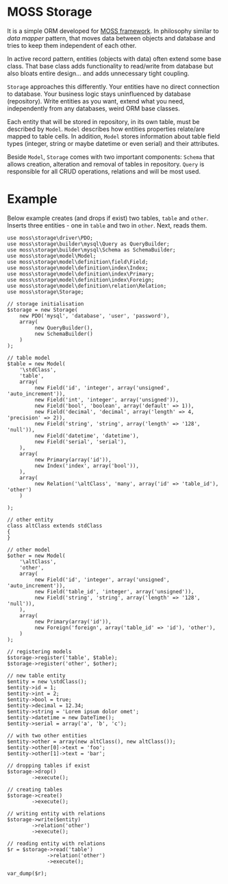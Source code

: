 # MOSS Storage

It is a simple ORM developed for [MOSS framework](https://github.com/Potfur/moss).
In philosophy similar to _data mapper_ pattern, that moves data between objects and database and tries to keep them independent of each other.

In active record pattern, entities (objects with data) often extend some base class.
That base class adds functionality to read/write from database but also bloats entire design... and adds unnecessary tight coupling.

`Storage` approaches this differently. Your entities have no direct connection to database.
Your business logic stays uninfluenced by database (repository).
Write entities as you want, extend what you need, independently from any databases, weird ORM base classes.

Each entity that will be stored in repository, in its own table, must be described by `Model`.
`Model` describes how entities properties relate/are mapped to table cells.
In addition, `Model` stores information about table field types (integer, string or maybe datetime or even serial) and their attributes.

Beside `Model`, `Storage` comes with two important components:
`Schema` that allows creation, alteration and removal of tables in repository.
`Query` is responsible for all CRUD operations, relations and will be most used.

# Example

Below example creates (and drops if exist) two tables, `table` and `other`.
Inserts three entities - one in `table` and two in `other`.
Next, reads them.

	use moss\storage\driver\PDO;
	use moss\storage\builder\mysql\Query as QueryBuilder;
	use moss\storage\builder\mysql\Schema as SchemaBuilder;
	use moss\storage\model\Model;
	use moss\storage\model\definition\field\Field;
	use moss\storage\model\definition\index\Index;
	use moss\storage\model\definition\index\Primary;
	use moss\storage\model\definition\index\Foreign;
	use moss\storage\model\definition\relation\Relation;
	use moss\storage\Storage;

	// storage initialisation
	$storage = new Storage(
        new PDO('mysql', 'database', 'user', 'password'),
        array(
             new QueryBuilder(),
             new SchemaBuilder()
        )
    );

	// table model
    $table = new Model(
        '\stdClass',
        'table',
        array(
             new Field('id', 'integer', array('unsigned', 'auto_increment')),
             new Field('int', 'integer', array('unsigned')),
             new Field('bool', 'boolean', array('default' => 1)),
             new Field('decimal', 'decimal', array('length' => 4, 'precision' => 2)),
             new Field('string', 'string', array('length' => '128', 'null')),
             new Field('datetime', 'datetime'),
             new Field('serial', 'serial'),
        ),
        array(
             new Primary(array('id')),
             new Index('index', array('bool')),
        ),
        array(
             new Relation('\altClass', 'many', array('id' => 'table_id'), 'other')
        )

    );

	// other entity
    class altClass extends stdClass
    {
    }

	// other model
    $other = new Model(
        '\altClass',
        'other',
        array(
             new Field('id', 'integer', array('unsigned', 'auto_increment')),
             new Field('table_id', 'integer', array('unsigned')),
             new Field('string', 'string', array('length' => '128', 'null')),
        ),
        array(
             new Primary(array('id')),
             new Foreign('foreign', array('table_id' => 'id'), 'other'),
        )
    );

	// registering models
    $storage->register('table', $table);
    $storage->register('other', $other);

	// new table entity
    $entity = new \stdClass();
    $entity->id = 1;
    $entity->int = 2;
    $entity->bool = true;
    $entity->decimal = 12.34;
    $entity->string = 'Lorem ipsum dolor omet';
    $entity->datetime = new DateTime();
    $entity->serial = array('a', 'b', 'c');

	// with two other entities
    $entity->other = array(new altClass(), new altClass());
    $entity->other[0]->text = 'foo';
    $entity->other[1]->text = 'bar';

	// dropping tables if exist
    $storage->drop()
            ->execute();

	// creating tables
    $storage->create()
            ->execute();

	// writing entity with relations
    $storage->write($entity)
            ->relation('other')
            ->execute();

	// reading entity with relations
    $r = $storage->read('table')
                 ->relation('other')
                 ->execute();

    var_dump($r);
